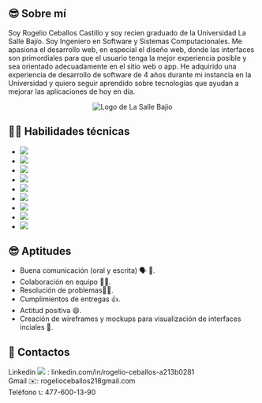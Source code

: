 
## 😎 Sobre mí
Soy Rogelio Ceballos Castillo y soy recien graduado de la Universidad La Salle Bajío. Soy Ingeniero en Software y Sistemas Computacionales. Me apasiona el desarrollo web, en especial el diseño web, donde las interfaces son primordiales para que el usuario tenga la mejor experiencia posible y sea orientado adecuadamente en el sitio web o app. He adquirido una experiencia de desarrollo de software de 4 años durante mi instancia en la Universidad y quiero seguir aprendido sobre tecnologías que ayudan a mejorar las aplicaciones de hoy en día.

<p align="center">
  <img src="https://web.gcompostela.org/wp-content/uploads/2022/10/Universidad-La-DeLa-Salle-Bajio-logo.png" alt="Logo de La Salle Bajio">
</p>

##  🧑‍💻 Habilidades técnicas
<ul>
  <li><img src="https://img.shields.io/badge/Python-yellow?style=for-the-badge&logo=python"></li>
  <li><img src="https://img.shields.io/badge/Javascript-grey?style=for-the-badge&logo=javascript"></li>
  <li><img src="https://img.shields.io/badge/HTML-orange?style=for-the-badge&logo=html"></li>
  <li><img src="https://img.shields.io/badge/CSS-blue?style=for-the-badge&logo=css"></li>
  <li><img src="https://img.shields.io/badge/React%20Native-blue?style=for-the-badge"></li>
  <li><img src="https://img.shields.io/badge/Expo-blue?style=for-the-badge&logo=expo"></li>
  <li><img src="https://img.shields.io/badge/NodeJS-green?style=for-the-badge"></li>
  <li><img src="https://img.shields.io/badge/Blazor-purple?style=for-the-badge&logo=Blazor"></li>
  <li><img src="https://img.shields.io/badge/Figma-black?style=for-the-badge&logo=Figma"></li>
</ul>

## 😎 Aptitudes
<ul>
  <li>Buena comunicación (oral y escrita) 🗣️ 📄.</li>
  <li>Colaboración en equipo 🤝👥.</li>
  <li>Resolución de problemas👷‍♂️.</li>
  <li>Cumplimientos de entregas 👍.</li>
  <li>Actitud positiva 😄.</li>
  <li>Creación de wireframes y mockups para visualización de interfaces inciales 📄.</li>
</ul>

## 👨 Contactos
Linkedin <img src="https://img.shields.io/badge/-blue?logo=linkedin"> : linkedin.com/in/rogelio-ceballos-a213b0281
<br>
Gmail ✉️: rogelioceballos218gmail.com
<br>
Teléfono 📞: 477-600-13-90

